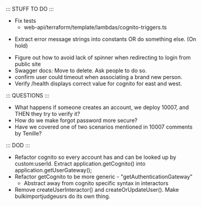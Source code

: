 ::: STUFF TO DO :::
- Fix tests
  - web-api/terraform/template/lambdas/cognito-triggers.ts
+ Extract error message strings into constants OR do something else. (On hold)
- Figure out how to avoid lack of spinner when redirecting to login from public site
- Swagger docs: Move to delete. Ask people to do so.
- confirm user could timeout when associating a brand new person.
- Verify /health displays correct value for cognito for east and west.

::: QUESTIONS :::
- What happens if someone creates an account, we deploy 10007, and THEN they try to verify it?
- How do we make forgot password more secure? 
- Have we covered one of two scenarios mentioned in 10007 comments by Tenille?

::: DOD :::
- Refactor cognito so every account has and can be looked up by custom:userId. Extract application.getCognito() into application.getUserGateway();
- Refactor getCognito to be more generic - "getAuthenticationGateway"
  - Abstract away from cognito specific syntax in interactors
- Remove createUserInteractor() and createOrUpdateUser(). Make bulkimportjudgeusrs do its own thing.
